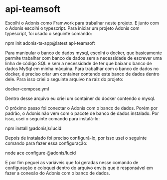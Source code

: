 # api-teamsoft

Escolhi o Adonis como Framwork para trabalhar neste projeto. E junto com o Adonis escolhi o typescript.
Para iniciar um projeto Adonis com typescript, foi usado o seguinte comando:

npm init adonis-ts-app@latest api-teamsoft

Para manipular o banco de dados mysql, escolhi o docker, que basicamente permite trabalhar com banco de dados sem a necessidade de escrever uma linha de código SQL e sem a necessidade de ter que baixar o banco de dados MySql em minha máquina.
Para trabalhar com o banco de dados no docker, é preciso criar um container contendo este banco de dados dentro dele. Para isso criei o seguinte arquivo na raiz do projeto:

docker-compose.yml

Dentro desse arquivo eu criei um container do docker contendo o mysql.

O próximo passo foi conectar o Adonis com o banco de dados. Porém por padrão, o Adonis não vem com o pacote de banco de dados instalado. Por isso, usei o seguinte comando para instalá-lo:

npm install @adonisjs/lucid

Depois de instalado foi preciso configurá-lo, por isso usei o seguinte comando para fazer essa configuração:

node ace configure @adonis/lucid

E por fim peguei as variáveis que foi geradas nesse comando de configuração e coloquei dentro do arquivo env.ts que é responsável em fazer a conexão do Adonis com o banco de dados.
